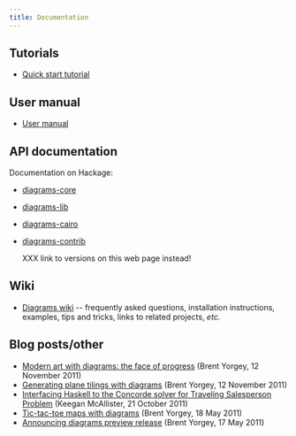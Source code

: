```yaml
---
title: Documentation
---
```


Tutorials
---------

* [Quick start tutorial](/tutorial/DiagramsTutorial.html)

User manual
-----------

* [User manual](/manual/diagrams-manual.html)

API documentation
-----------------

Documentation on Hackage:

* [diagrams-core](http://hackage.haskell.org/package/diagrams-core)
* [diagrams-lib](http://hackage.haskell.org/package/diagrams-lib)
* [diagrams-cairo](http://hackage.haskell.org/package/diagrams-cairo)
* [diagrams-contrib](http://hackage.haskell.org/package/diagrams-contrib)
  
  XXX link to versions on this web page instead!

Wiki
----

* [Diagrams wiki](http://www.haskell.org/haskellwiki/Diagrams) --
  frequently asked questions, installation instructions, examples,
  tips and tricks, links to related projects, *etc.*

Blog posts/other
----------------

* [Modern art with diagrams: the face of progress](http://byorgey.wordpress.com/2011/11/12/modern-art-with-diagrams-the-face-of-progress/)
  (Brent Yorgey, 12 November 2011)
* [Generating plane tilings with diagrams](http://byorgey.wordpress.com/2011/11/12/generating-plane-tilings-with-diagrams/)
  (Brent Yorgey, 12 November 2011)
* [Interfacing Haskell to the Concorde solver for Traveling Salesperson Problem](http://mainisusuallyafunction.blogspot.com/2011/10/interfacing-haskell-to-concorde-solver.html) (Keegan McAllister, 21 October 2011)
* [Tic-tac-toe maps with diagrams](http://byorgey.wordpress.com/2011/05/18/tic-tac-toe-maps-with-diagrams/)
  (Brent Yorgey, 18 May 2011)
* [Announcing diagrams preview release](http://byorgey.wordpress.com/2011/05/17/announcing-diagrams-preview-release/)
  (Brent Yorgey, 17 May 2011)
